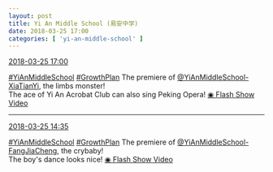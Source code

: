 ```yaml
---
layout: post
title: Yi An Middle School (易安中学)
date: 2018-03-25 17:00
categories: [ 'yi-an-middle-school' ]
---
```


<div class="weibo-info">
  <a href="https://weibo.com/6074218720/G91pz8Cla">2018-03-25 17:00</a>
</div>

[#YiAnMiddleSchool](https://weibo.com/p/100808e5c67e0668537d4caddefd946dcff208/super_index) [#GrowthPlan](https://weibo.com/p/100808fe7264e4339c41df171df3260846e152) The premiere of [@YiAnMiddleSchool-XiaTianYi](https://weibo.com/6286030291), the limbs monster!  
The ace of Yi An Acrobat Club can also sing Peking Opera! [◉ Flash Show Video](https://www.miaopai.com/show/NpD-UNfFOeeO7o1rwcq8B8XbqL9972fa-vRxag__.htm)

<!-- more -->

---

<div class="weibo-info">
  <a href="https://weibo.com/6074218720/G90sJAyMD">2018-03-25 14:35</a>
</div>

[#YiAnMiddleSchool](https://weibo.com/p/100808e5c67e0668537d4caddefd946dcff208/super_index) [#GrowthPlan](https://weibo.com/p/100808fe7264e4339c41df171df3260846e152) The premiere of [@YiAnMiddleSchool-FangJiaCheng](https://weibo.com/u/6505661195), the crybaby!  
The boy's dance looks nice! [◉ Flash Show Video](https://www.miaopai.com/show/gkX2G12LijN4dIw5UWh4tSfomJ26fcjzsPsxhA__.htm)
